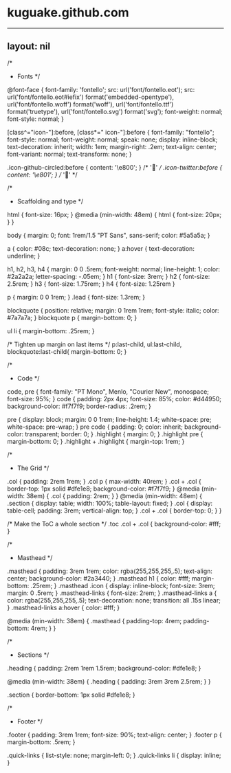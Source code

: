 # kuguake.github.com
---
layout: nil
---


/*
 * Fonts
 */

@font-face {
  font-family: 'fontello';
  src: url('font/fontello.eot');
  src: url('font/fontello.eot#iefix') format('embedded-opentype'),
       url('font/fontello.woff') format('woff'),
       url('font/fontello.ttf') format('truetype'),
       url('font/fontello.svg') format('svg');
  font-weight: normal;
  font-style: normal;
}

[class^="icon-"]:before, [class*=" icon-"]:before {
  font-family: "fontello";
  font-style: normal;
  font-weight: normal;
  speak: none;
  display: inline-block;
  text-decoration: inherit;
  width: 1em;
  margin-right: .2em;
  text-align: center;
  font-variant: normal;
  text-transform: none;
}

.icon-github-circled:before { content: '\e800'; } /* '' */
.icon-twitter:before { content: '\e801'; } /* '' */


/*
 * Scaffolding and type
 */

html {
  font-size: 16px;
}
@media (min-width: 48em) {
  html {
    font-size: 20px;
  }
}

body {
  margin: 0;
  font: 1rem/1.5 "PT Sans", sans-serif;
  color: #5a5a5a;
}

a {
  color: #08c;
  text-decoration: none;
}
a:hover {
  text-decoration: underline;
}

h1, h2, h3, h4 {
  margin: 0 0 .5rem;
  font-weight: normal;
  line-height: 1;
  color: #2a2a2a;
  letter-spacing: -.05em;
}
h1 { font-size: 3rem; }
h2 { font-size: 2.5rem; }
h3 { font-size: 1.75rem; }
h4 { font-size: 1.25rem }

p {
  margin: 0 0 1rem;
}
.lead {
  font-size: 1.3rem;
}

blockquote {
  position: relative;
  margin: 0 1rem 1rem;
  font-style: italic;
  color: #7a7a7a;
}
blockquote p {
  margin-bottom: 0;
}

ul li {
  margin-bottom: .25rem;
}

/* Tighten up margin on last items */
p:last-child,
ul:last-child,
blockquote:last-child{
  margin-bottom: 0;
}



/*
 * Code
 */

code,
pre {
  font-family: "PT Mono", Menlo, "Courier New", monospace;
  font-size: 95%;
}
code {
  padding: 2px 4px;
  font-size: 85%;
  color: #d44950;
  background-color: #f7f7f9;
  border-radius: .2rem;
}

pre {
  display: block;
  margin: 0 0 1rem;
  line-height: 1.4;
  white-space: pre;
  white-space: pre-wrap;
}
pre code {
  padding: 0;
  color: inherit;
  background-color: transparent;
  border: 0;
}
.highlight {
  margin: 0;
}
.highlight pre {
  margin-bottom: 0;
}
.highlight + .highlight {
  margin-top: 1rem;
}


/*
 * The Grid
 */

.col {
  padding: 2rem 1rem;
}
.col p {
  max-width: 40rem;
}
.col + .col {
  border-top: 1px solid #dfe1e8;
  background-color: #f7f7f9;
}
@media (min-width: 38em) {
  .col {
    padding: 2rem;
  }
}
@media (min-width: 48em) {
  .section {
    display: table;
    width: 100%;
    table-layout: fixed;
  }
  .col {
    display: table-cell;
    padding: 3rem;
    vertical-align: top;
  }
  .col + .col {
    border-top: 0;
  }
}

/* Make the ToC a whole section */
.toc .col + .col {
  background-color: #fff;
}


/*
 * Masthead
 */

.masthead {
  padding: 3rem 1rem;
  color: rgba(255,255,255,.5);
  text-align: center;
  background-color: #2a3440;
}
.masthead h1 {
  color: #fff;
  margin-bottom: .25rem;
}
.masthead .icon {
  display: inline-block;
  font-size: 3rem;
  margin: 0 .5rem;
}
.masthead-links {
  font-size: 2rem;
}
.masthead-links a {
  color: rgba(255,255,255,.5);
  text-decoration: none;
  transition: all .15s linear;
}
.masthead-links a:hover {
  color: #fff;
}

@media (min-width: 38em) {
  .masthead {
    padding-top: 4rem;
    padding-bottom: 4rem;
  }
}


/*
 * Sections
 */

.heading {
  padding: 2rem 1rem 1.5rem;
  background-color: #dfe1e8;
}

@media (min-width: 38em) {
  .heading {
    padding: 3rem 3rem 2.5rem;
  }
}

.section {
  border-bottom: 1px solid #dfe1e8;
}


/*
 * Footer
 */

.footer {
  padding: 3rem 1rem;
  font-size: 90%;
  text-align: center;
}
.footer p {
  margin-bottom: .5rem;
}

.quick-links {
  list-style: none;
  margin-left: 0;
}
.quick-links li {
  display: inline;
}
